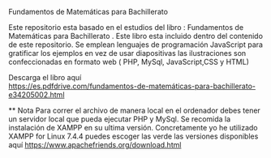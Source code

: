 



Fundamentos de Matemáticas para Bachillerato


Este repositorio esta basado en el estudios del libro : Fundamentos de Matemáticas para Bachillerato . Este libro esta incluido  dentro del contenido de este repositorio. Se emplean lenguajes de programación  JavaScript  para gratificar los ejemplos  en vez de usar diapositivas las ilustraciones   son confeccionadas en formato web ( PHP, MySql, JavaScript,CSS y HTML) 

Descarga el libro aquí  
https://es.pdfdrive.com/fundamentos-de-matemáticas-para-bachillerato-e34205002.html 

** Nota 
Para  correr el archivo de manera local en el ordenador debes  tener un servidor local que pueda ejecutar PHP y MySql. Se recomida la instalación de XAMPP en su ultima versión. Concretamente yo he utilizado  XAMPP for Linux 7.4.4 puedes escoger las verde las versiones disponibles  aquí  https://www.apachefriends.org/download.html

